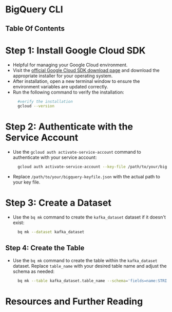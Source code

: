 # BigQuery CLI

## Table Of Contents

# Step 1: Install Google Cloud SDK

- Helpful for managing your Google Cloud environment.
- Visit the [official Google Cloud SDK download page](https://cloud.google.com/sdk/downloads) and download the appropriate installer for your operating system.
- After installation, open a new terminal window to ensure the environment variables are updated correctly.
- Run the following command to verify the installation:
  ```bash
    #verify the installation
    gcloud --version
  ```

# Step 2: Authenticate with the Service Account

- Use the `gcloud auth activate-service-account` command to authenticate with your service account:
  ```sh
    gcloud auth activate-service-account --key-file /path/to/your/bigquery-keyfile.json
  ```
- Replace `/path/to/your/bigquery-keyfile.json` with the actual path to your key file.

# Step 3: Create a Dataset

- Use the `bq mk` command to create the `kafka_dataset` dataset if it doesn't exist:
  ```sh
    bq mk --dataset kafka_dataset
  ```

## Step 4: Create the Table

- Use the `bq mk` command to create the table within the `kafka_dataset` dataset. Replace `table_name` with your desired table name and adjust the schema as needed:
  ```sh
    bq mk --table kafka_dataset.table_name --schema='fields=name:STRING,age:INTEGER'
  ```



# Resources and Further Reading
